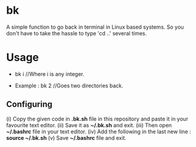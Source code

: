 # bk
 A simple function to go back in terminal in Linux based systems.
 So you don't have to take the hassle to type 'cd ..' several times. 

# Usage
 - bk i  //Where i is any integer.   

 - Example : bk 2 //Goes two directories back.  

## Configuring
  (i) Copy the given code in **.bk.sh** file in this repository and paste it in your favourite text editor. 
  (ii) Save it as **~/.bk.sh** and exit. 
  (iii) Then open **~/.bashrc** file in your text editor. 
  (iv) Add the following in the last new line : **source ~/.bk.sh** 
  (v) Save **~/.bashrc** file and exit. 
